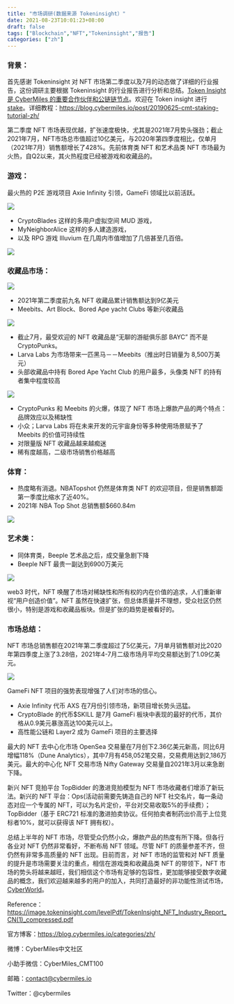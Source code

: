 ```yaml
---
title: "市场调研(数据来源 Tokeninsight）"
date: 2021-08-23T10:01:23+08:00
draft: false
tags: ["Blockchain","NFT","Tokeninsight","报告"]
categories: ["zh"]
---
```


### 背景：

首先感谢 Tokeninsight 对 NFT 市场第二季度以及7月的动态做了详细的行业报告，这份调研主要根据 Tokeninsight 的行业报告进行分析和总结。[Token Insight 是 CyberMiles 的重要合作伙伴和公链链节点](https://tokeninsight.com/tokenDetail/cybermiles(cmt)?cid=4282)。欢迎在 Token insight 进行 [stake](http://staking.cybermiles.io/)。详细教程：https://blog.cybermiles.io/post/20190625-cmt-staking-tutorial-zh/

第二季度 NFT 市场表现优越，扩张速度极快，尤其是2021年7月势头强劲；截止2021年7月，NFT市场总市值超过10亿美元，与2020年第四季度相比，仅单月（2021年7月）销售额增长了428%。先前体育类 NFT 和艺术品类 NFT 市场最为火热，自Q2以来，其火热程度已经被游戏和收藏品的。

### 游戏：

最火热的 P2E 游戏项目 Axie Infinity 引领，GameFi 领域比以前活跃。

![](/images/20210823-NFT10-02-zh.png)

* CryptoBlades 这样的多用户虚拟空间 MUD 游戏，
*  MyNeighborAlice 这样的多人建造游戏，
* 以及 RPG 游戏 Illuvium 在几周内市值增加了几倍甚至几百倍。

![](/images/20210823-NFT10-01-zh.png)

### 收藏品市场：

![](/images/20210823-NFT10-03-zh.png)

* 2021年第二季度前九名 NFT 收藏品累计销售额达到9亿美元
* Meebits、Art Block、Bored Ape yacht Clubs 等新兴收藏品

![](/images/20210823-NFT10-04-zh.png)

* 截止7月，最受欢迎的 NFT 收藏品是“无聊的游艇俱乐部 BAYC” 而不是 CryptoPunks。
* Larva Labs 为市场带来一匹黑马－－Meebits（推出时日销量为 8,500万美元）
* 头部收藏品中持有 Bored Ape Yacht Club 的用户最多，头像类 NFT 的持有者集中程度较高

![](/images/20210823-NFT10-05-zh.png)

* CryptoPunks 和 Meebits 的火爆，体现了 NFT 市场上爆款产品的两个特点：品牌效应以及稀缺性
* 小众；Larva Labs 将在未来开发的元宇宙身份等多种使用场景赋予了 Meebits 的价值可持续性
* 对限量版 NFT 收藏品越来越痴迷
* 稀有度越高，二级市场销售价格越高

### 体育：

* 热度略有消退。NBATopshot 仍然是体育类 NFT 的欢迎项目，但是销售额距第一季度比缩水了近40%。
* 2021年 NBA Top Shot 总销售额$660.84m

![](/images/20210823-NFT10-06-zh.png)

### 艺术类：

* 同体育类，Beeple 艺术品之后，成交量急剧下降
* Beeple NFT 最贵一副达到6900万美元

![](/images/20210823-NFT10-07-zh.png)

web3 时代，NFT 唤醒了市场对稀缺性和所有权的内在价值的追求，人们重新审视“用户创造价值”。NFT 虽然在快速扩张，但总体质量并不理想，受众社区仍然很小，特别是游戏和收藏品板块。但是扩张的趋势是被看好的。

### 市场总结：

NFT 市场总销售额在2021年第二季度超过了5亿美元，7月单月销售额对比2020年第四季度上涨了3.28倍，2021年4-7月二级市场月平均交易额达到了1.09亿美元。

![](/images/20210823-NFT10-08-zh.png)

GameFi NFT 项目的强势表现增强了人们对市场的信心。

* Axie Infinity 代币 AXS 在7月份引领市场，新项目增长势头迅猛。
* CryptoBlade 的代币$SKILL 是7月 GameFi 板块中表现的最好的代币，其价格从0.9美元暴涨高达100美元以上。
* 高性能公链和 Layer2 成为 GameFi 项目的主要选择


最大的 NFT 去中心化市场 OpenSea 交易量在7月创下2.36亿美元新高，同比6月增幅118%（Dune Analytics），其中7月有458,052笔交易，交易费用达到2,186万美元。最大的中心化 NFT 交易市场 Nifty Gateway 交易量自2021年3月以来急剧下降。

新兴 NFT 竞拍平台 TopBidder 的激进竞拍模型为 NFT 市场收藏者们增添了新玩法。新兴的 NFT 平台：Ops(活动前需要先铸造自己的 NFT 社交名片，每一条动态对应一个专属的 NFT，可以为名片定价，平台对交易收取5%的手续费）； TopBidder（基于 ERC721 标准的激进拍卖协议。任何拍卖者制药出价高于上位竞标者10%，就可以获得该 NFT 拥有权）。

总结上半年的 NFT 市场，尽管受众仍然小众，爆款产品的热度有所下降。但各行各业对 NFT 仍然非常看好，不断布局 NFT 领域。尽管 NFT 的质量参差不齐，但仍然有非常多高质量的 NFT 出现。目前而言，对 NFT 市场的监管和对 NFT 质量的提升是市场需要关注的重点，相信在游戏类和收藏品类 NFT 的带领下，NFT 市场的势头将越来越旺，我们相信这个市场有足够的包容性，更加能够接受数字收藏品的概念，我们欢迎越来越多的用户的加入，共同打造最好的非功能性测试市场，[CyberWorld](https://cyberworld.finance/)。

Reference：https://image.tokeninsight.com/levelPdf/TokenInsight_NFT_Industry_Report_CN(1)_compressed.pdf

官方博客：https://blog.cybermiles.io/categories/zh/

微博：CyberMiles中文社区

小助手微信：CyberMiles_CMT100

邮箱：contact@cybermiles.io

Twitter：@cybermiles
